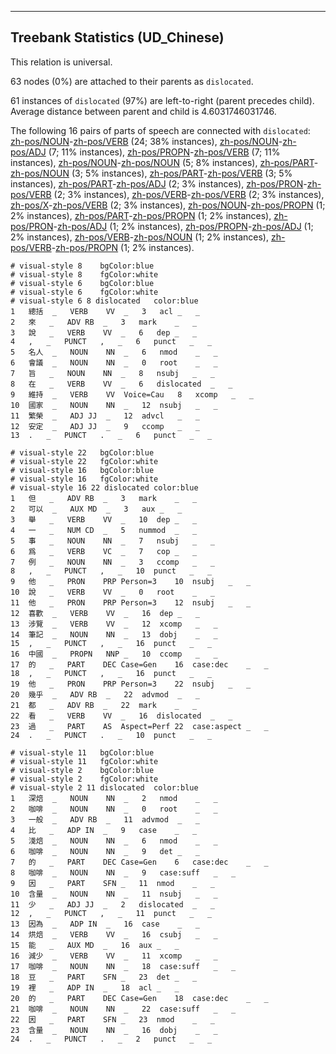

--------------------------------------------------------------------------------

## Treebank Statistics (UD_Chinese)

This relation is universal.

63 nodes (0%) are attached to their parents as `dislocated`.

61 instances of `dislocated` (97%) are left-to-right (parent precedes child).
Average distance between parent and child is 4.6031746031746.

The following 16 pairs of parts of speech are connected with `dislocated`: [zh-pos/NOUN]()-[zh-pos/VERB]() (24; 38% instances), [zh-pos/NOUN]()-[zh-pos/ADJ]() (7; 11% instances), [zh-pos/PROPN]()-[zh-pos/VERB]() (7; 11% instances), [zh-pos/NOUN]()-[zh-pos/NOUN]() (5; 8% instances), [zh-pos/PART]()-[zh-pos/NOUN]() (3; 5% instances), [zh-pos/PART]()-[zh-pos/VERB]() (3; 5% instances), [zh-pos/PART]()-[zh-pos/ADJ]() (2; 3% instances), [zh-pos/PRON]()-[zh-pos/VERB]() (2; 3% instances), [zh-pos/VERB]()-[zh-pos/VERB]() (2; 3% instances), [zh-pos/X]()-[zh-pos/VERB]() (2; 3% instances), [zh-pos/NOUN]()-[zh-pos/PROPN]() (1; 2% instances), [zh-pos/PART]()-[zh-pos/PROPN]() (1; 2% instances), [zh-pos/PRON]()-[zh-pos/ADJ]() (1; 2% instances), [zh-pos/PROPN]()-[zh-pos/ADJ]() (1; 2% instances), [zh-pos/VERB]()-[zh-pos/NOUN]() (1; 2% instances), [zh-pos/VERB]()-[zh-pos/PROPN]() (1; 2% instances).


~~~ conllu
# visual-style 8	bgColor:blue
# visual-style 8	fgColor:white
# visual-style 6	bgColor:blue
# visual-style 6	fgColor:white
# visual-style 6 8 dislocated	color:blue
1	總括	_	VERB	VV	_	3	acl	_	_
2	來	_	ADV	RB	_	3	mark	_	_
3	說	_	VERB	VV	_	6	dep	_	_
4	,	_	PUNCT	,	_	6	punct	_	_
5	名人	_	NOUN	NN	_	6	nmod	_	_
6	會議	_	NOUN	NN	_	0	root	_	_
7	旨	_	NOUN	NN	_	8	nsubj	_	_
8	在	_	VERB	VV	_	6	dislocated	_	_
9	維持	_	VERB	VV	Voice=Cau	8	xcomp	_	_
10	國家	_	NOUN	NN	_	12	nsubj	_	_
11	繁榮	_	ADJ	JJ	_	12	advcl	_	_
12	安定	_	ADJ	JJ	_	9	ccomp	_	_
13	.	_	PUNCT	.	_	6	punct	_	_

~~~


~~~ conllu
# visual-style 22	bgColor:blue
# visual-style 22	fgColor:white
# visual-style 16	bgColor:blue
# visual-style 16	fgColor:white
# visual-style 16 22 dislocated	color:blue
1	但	_	ADV	RB	_	3	mark	_	_
2	可以	_	AUX	MD	_	3	aux	_	_
3	舉	_	VERB	VV	_	10	dep	_	_
4	一	_	NUM	CD	_	5	nummod	_	_
5	事	_	NOUN	NN	_	7	nsubj	_	_
6	爲	_	VERB	VC	_	7	cop	_	_
7	例	_	NOUN	NN	_	3	ccomp	_	_
8	,	_	PUNCT	,	_	10	punct	_	_
9	他	_	PRON	PRP	Person=3	10	nsubj	_	_
10	說	_	VERB	VV	_	0	root	_	_
11	他	_	PRON	PRP	Person=3	12	nsubj	_	_
12	喜歡	_	VERB	VV	_	16	dep	_	_
13	涉覽	_	VERB	VV	_	12	xcomp	_	_
14	筆記	_	NOUN	NN	_	13	dobj	_	_
15	,	_	PUNCT	,	_	16	punct	_	_
16	中國	_	PROPN	NNP	_	10	ccomp	_	_
17	的	_	PART	DEC	Case=Gen	16	case:dec	_	_
18	,	_	PUNCT	,	_	16	punct	_	_
19	他	_	PRON	PRP	Person=3	22	nsubj	_	_
20	幾乎	_	ADV	RB	_	22	advmod	_	_
21	都	_	ADV	RB	_	22	mark	_	_
22	看	_	VERB	VV	_	16	dislocated	_	_
23	過	_	PART	AS	Aspect=Perf	22	case:aspect	_	_
24	.	_	PUNCT	.	_	10	punct	_	_

~~~


~~~ conllu
# visual-style 11	bgColor:blue
# visual-style 11	fgColor:white
# visual-style 2	bgColor:blue
# visual-style 2	fgColor:white
# visual-style 2 11 dislocated	color:blue
1	深焙	_	NOUN	NN	_	2	nmod	_	_
2	咖啡	_	NOUN	NN	_	0	root	_	_
3	一般	_	ADV	RB	_	11	advmod	_	_
4	比	_	ADP	IN	_	9	case	_	_
5	淺焙	_	NOUN	NN	_	6	nmod	_	_
6	咖啡	_	NOUN	NN	_	9	det	_	_
7	的	_	PART	DEC	Case=Gen	6	case:dec	_	_
8	咖啡	_	NOUN	NN	_	9	case:suff	_	_
9	因	_	PART	SFN	_	11	nmod	_	_
10	含量	_	NOUN	NN	_	11	nsubj	_	_
11	少	_	ADJ	JJ	_	2	dislocated	_	_
12	,	_	PUNCT	,	_	11	punct	_	_
13	因為	_	ADP	IN	_	16	case	_	_
14	烘焙	_	VERB	VV	_	16	csubj	_	_
15	能	_	AUX	MD	_	16	aux	_	_
16	減少	_	VERB	VV	_	11	xcomp	_	_
17	咖啡	_	NOUN	NN	_	18	case:suff	_	_
18	豆	_	PART	SFN	_	23	det	_	_
19	裡	_	ADP	IN	_	18	acl	_	_
20	的	_	PART	DEC	Case=Gen	18	case:dec	_	_
21	咖啡	_	NOUN	NN	_	22	case:suff	_	_
22	因	_	PART	SFN	_	23	nmod	_	_
23	含量	_	NOUN	NN	_	16	dobj	_	_
24	.	_	PUNCT	.	_	2	punct	_	_

~~~


